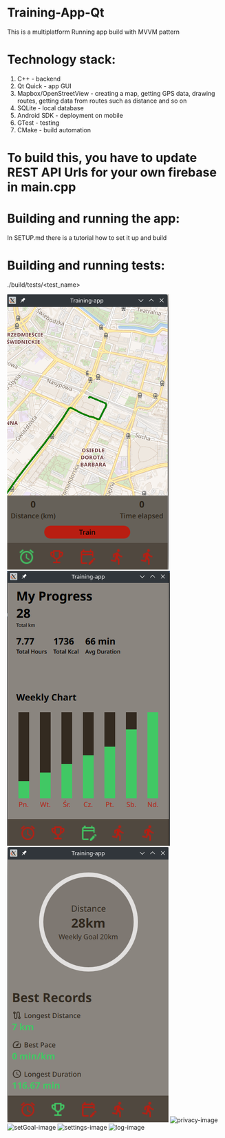 # Training-App-Qt

This is a multiplatform Running app build with MVVM pattern

# Technology stack:

1. C++ - backend
2. Qt Quick - app GUI
3. Mapbox/OpenStreetView - creating a map, getting GPS data, drawing routes, getting data from routes such as distance and so on
4. SQLite - local database
5. Android SDK - deployment on mobile
6. GTest - testing
7. CMake - build automation

# To build this, you have to update REST API Urls for your own firebase in main.cpp

# Building and running the app:

In SETUP.md there is a tutorial how to set it up and build


# Building and running tests:

./build/tests/<test_name>

![Getting Started](images/map-image.png)
![Getting Started](images/progress-image.png)
![Getting Started](images/stats-image.png)
![privacy-image](https://user-images.githubusercontent.com/55813873/218333379-c489226b-6ccc-4ae9-b75c-eb8f35ab3535.png)
![setGoal-image](https://user-images.githubusercontent.com/55813873/218333381-a0474b5e-f138-4763-a695-95e769ea334e.png)
![settings-image](https://user-images.githubusercontent.com/55813873/218333382-95ea3cf6-0689-4317-8a16-c22fa6e81926.png)
![log-image](https://user-images.githubusercontent.com/55813873/218333384-baacc0a4-c597-4b42-ab14-a2b57121e5ef.png)


